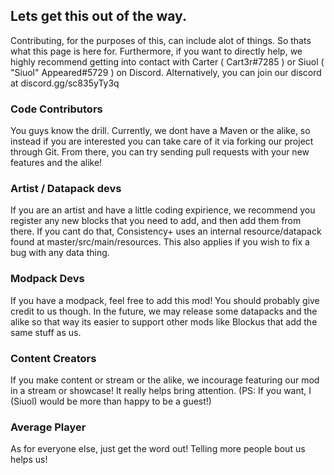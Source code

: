 ## Lets get this out of the way.
Contributing, for the purposes of this, can include alot of things. So thats what this page is here for.
Furthermore, if you want to directly help, we highly recommend getting into contact with Carter ( Cart3r#7285 ) or Siuol ( "Siuol" Appeared#5729 ) on Discord. Alternatively, you can join our discord at discord.gg/sc835yTy3q

### Code Contributors
You guys know the drill.
Currently, we dont have a Maven or the alike, so instead if you are interested you can take care of it via forking our project through Git. From there, you can try sending pull requests with your new features and the alike!

### Artist / Datapack devs
If you are an artist and have a little coding expirience, we recommend you register any new blocks that you need to add, and then add them from there.
If you cant do that, Consistency+ uses an internal resource/datapack found at master/src/main/resources. This also applies if you wish to fix a bug with any data thing.

### Modpack Devs
If you have a modpack, feel free to add this mod! You should probably give credit to us though. In the future, we may release some datapacks and the alike so that way its easier to support other mods like Blockus that add the same stuff as us.

### Content Creators
If you make content or stream or the alike, we incourage featuring our mod in a stream or showcase! It really helps bring attention. (PS: If you want, I (Siuol) would be more than happy to be a guest!)

### Average Player
As for everyone else, just get the word out! Telling more people bout us helps us!

